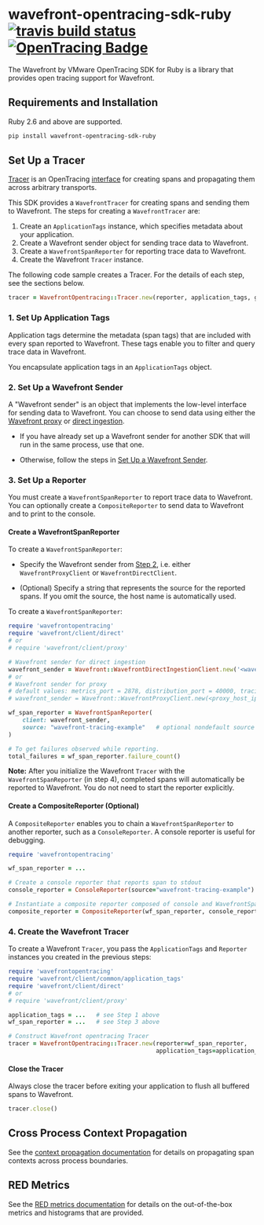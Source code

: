 # wavefront-opentracing-sdk-ruby [![travis build status](https://travis-ci.com/wavefrontHQ/wavefront-opentracing-sdk-ruby.svg?branch=master)](https://travis-ci.com/wavefrontHQ/wavefront-opentracing-sdk-ruby) [![OpenTracing Badge](https://img.shields.io/badge/OpenTracing-enabled-blue.svg)](http://opentracing.io)

The Wavefront by VMware OpenTracing SDK for Ruby is a library that provides open tracing support for Wavefront.

## Requirements and Installation

Ruby 2.6 and above are supported.

```bash
pip install wavefront-opentracing-sdk-ruby 
```
## Set Up a Tracer

[Tracer](https://github.com/opentracing/specification/blob/master/specification.md#tracer) is an OpenTracing [interface](https://github.com/opentracing/opentracing-java#initialization) for creating spans and propagating them across arbitrary transports.

This SDK provides a `WavefrontTracer` for creating spans and sending them to Wavefront. The steps for creating a `WavefrontTracer` are:
1. Create an `ApplicationTags` instance, which specifies metadata about your application.
2. Create a Wavefront sender object for sending trace data to Wavefront.
3. Create a `WavefrontSpanReporter` for reporting trace data to Wavefront.
4. Create the Wavefront `Tracer` instance.

The following code sample creates a Tracer. For the details of each step, see the sections below.

```ruby
tracer = WavefrontOpentracing::Tracer.new(reporter, application_tags, global_tags)
```

### 1. Set Up Application Tags

Application tags determine the metadata (span tags) that are included with every span reported to Wavefront. These tags enable you to filter and query trace data in Wavefront. 

You encapsulate application tags in an `ApplicationTags` object.

### 2. Set Up a Wavefront Sender

A "Wavefront sender" is an object that implements the low-level interface for sending data to Wavefront. You can choose to send data using either the [Wavefront proxy](https://docs.wavefront.com/proxies.html) or [direct ingestion](https://docs.wavefront.com/direct_ingestion.html).

* If you have already set up a Wavefront sender for another SDK that will run in the same process, use that one.

* Otherwise, follow the steps in [Set Up a Wavefront Sender](https://github.com/wavefrontHQ/wavefront-sdk-ruby#set-up-a-wavefront-client).

### 3. Set Up a Reporter

You must create a `WavefrontSpanReporter` to report trace data to Wavefront. You can optionally create a `CompositeReporter` to send data to Wavefront and to print to the console.

#### Create a WavefrontSpanReporter

To create a `WavefrontSpanReporter`: 

* Specify the Wavefront sender from [Step 2](#2-set-up-a-wavefront-sender), i.e. either `WavefrontProxyClient` or `WavefrontDirectClient`.

* (Optional) Specify a string that represents the source for the reported spans. If you omit the source, the host name is automatically used.

To create a `WavefrontSpanReporter`:

```ruby
require 'wavefrontopentracing'
require 'wavefront/client/direct'
# or
# require 'wavefront/client/proxy'

# Wavefront sender for direct ingestion
wavefront_sender = Wavefront::WavefrontDirectIngestionClient.new('<wavefront-cluster>', '<API-Token>')
# or
# Wavefront sender for proxy
# default values: metrics_port = 2878, distribution_port = 40000, tracing_port = 30000
# wavefront_sender = Wavefront::WavefrontProxyClient.new(<proxy_host_ip>, metrics_port, distribution_port, tracing_port)

wf_span_reporter = WavefrontSpanReporter(
    client: wavefront_sender,
    source: "wavefront-tracing-example"   # optional nondefault source name
)

# To get failures observed while reporting.
total_failures = wf_span_reporter.failure_count()
```
**Note:** After you initialize the Wavefront `Tracer` with the `WavefrontSpanReporter` (in step 4), completed spans will automatically be reported to Wavefront.
You do not need to start the reporter explicitly.

#### Create a CompositeReporter (Optional)

A `CompositeReporter` enables you to chain a `WavefrontSpanReporter` to another reporter, such as a `ConsoleReporter`. A console reporter is useful for debugging.

```ruby
require 'wavefrontopentracing'

wf_span_reporter = ...   

# Create a console reporter that reports span to stdout
console_reporter = ConsoleReporter(source="wavefront-tracing-example")

# Instantiate a composite reporter composed of console and WavefrontSpanReporter.
composite_reporter = CompositeReporter(wf_span_reporter, console_reporter)
```

### 4. Create the Wavefront Tracer

To create a Wavefront `Tracer`, you pass the `ApplicationTags` and `Reporter` instances you created in the previous steps:

```ruby
require 'wavefrontopentracing'
require 'wavefront/client/common/application_tags'
require 'wavefront/client/direct'
# or
# require 'wavefront/client/proxy'

application_tags = ...   # see Step 1 above
wf_span_reporter = ...   # see Step 3 above

# Construct Wavefront opentracing Tracer
tracer = WavefrontOpentracing::Tracer.new(reporter=wf_span_reporter,
                                          application_tags=application_tags) 
```

#### Close the Tracer

Always close the tracer before exiting your application to flush all buffered spans to Wavefront.

```ruby
tracer.close()
```
## Cross Process Context Propagation

See the [context propagation documentation](https://github.com/wavefrontHQ/wavefront-opentracing-sdk-ruby/tree/master/docs/contextpropagation.md) for details on propagating span contexts across process boundaries.

## RED Metrics

See the [RED metrics documentation](https://github.com/wavefrontHQ/wavefront-opentracing-sdk-ruby/blob/master/docs/metrics.md) for details on the out-of-the-box metrics and histograms that are provided.
